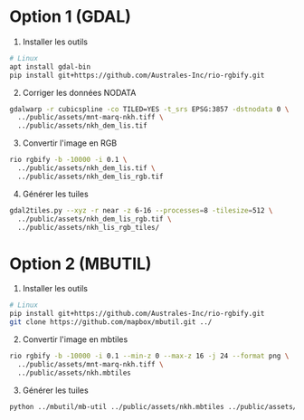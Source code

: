 # Option 1 (GDAL)

1. Installer les outils

```bash
# Linux
apt install gdal-bin
pip install git+https://github.com/Australes-Inc/rio-rgbify.git
```

2. Corriger les données NODATA

```bash
gdalwarp -r cubicspline -co TILED=YES -t_srs EPSG:3857 -dstnodata 0 \
  ../public/assets/mnt-marq-nkh.tiff \
  ../public/assets/nkh_dem_lis.tif
```

3. Convertir l'image en RGB

```bash
rio rgbify -b -10000 -i 0.1 \
  ../public/assets/nkh_dem_lis.tif \
  ../public/assets/nkh_dem_lis_rgb.tif
```

4. Générer les tuiles

```bash
gdal2tiles.py --xyz -r near -z 6-16 --processes=8 -tilesize=512 \
  ../public/assets/nkh_dem_lis_rgb.tif \
  ../public/assets/nkh_lis_rgb_tiles/
```

# Option 2 (MBUTIL)

1. Installer les outils

```bash
# Linux
pip install git+https://github.com/Australes-Inc/rio-rgbify.git
git clone https://github.com/mapbox/mbutil.git ../
```

2. Convertir l'image en mbtiles

```bash
rio rgbify -b -10000 -i 0.1 --min-z 0 --max-z 16 -j 24 --format png \
  ../public/assets/mnt-marq-nkh.tiff \
  ../public/assets/nkh.mbtiles
```

3. Générer les tuiles

```bash
python ../mbutil/mb-util ../public/assets/nkh.mbtiles ../public/assets/nkh_mb_tiles
```
